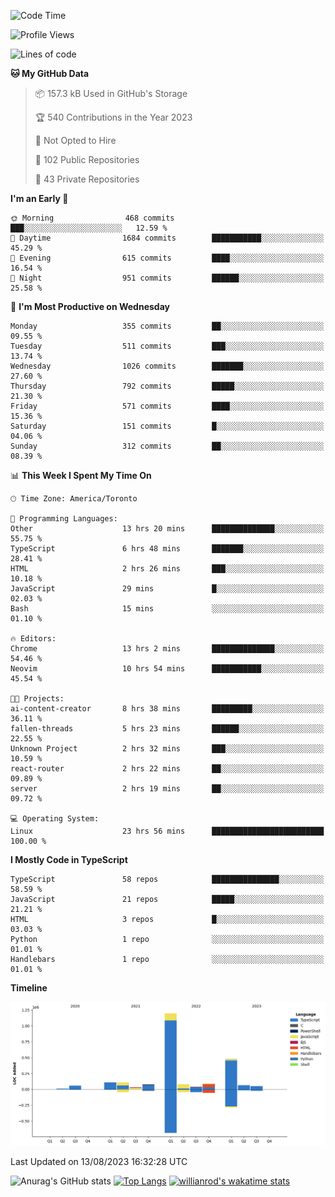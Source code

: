 <!--START_SECTION:waka-->
![Code Time](http://img.shields.io/badge/Code%20Time-475%20hrs%2022%20mins-blue)

![Profile Views](http://img.shields.io/badge/Profile%20Views-0-blue)

![Lines of code](https://img.shields.io/badge/From%20Hello%20World%20I%27ve%20Written-2.4%20million%20lines%20of%20code-blue)

**🐱 My GitHub Data** 

> 📦 157.3 kB Used in GitHub's Storage 
 > 
> 🏆 540 Contributions in the Year 2023
 > 
> 🚫 Not Opted to Hire
 > 
> 📜 102 Public Repositories 
 > 
> 🔑 43 Private Repositories 
 > 
**I'm an Early 🐤** 

```text
🌞 Morning                468 commits         ███░░░░░░░░░░░░░░░░░░░░░░   12.59 % 
🌆 Daytime                1684 commits        ███████████░░░░░░░░░░░░░░   45.29 % 
🌃 Evening                615 commits         ████░░░░░░░░░░░░░░░░░░░░░   16.54 % 
🌙 Night                  951 commits         ██████░░░░░░░░░░░░░░░░░░░   25.58 % 
```
📅 **I'm Most Productive on Wednesday** 

```text
Monday                   355 commits         ██░░░░░░░░░░░░░░░░░░░░░░░   09.55 % 
Tuesday                  511 commits         ███░░░░░░░░░░░░░░░░░░░░░░   13.74 % 
Wednesday                1026 commits        ███████░░░░░░░░░░░░░░░░░░   27.60 % 
Thursday                 792 commits         █████░░░░░░░░░░░░░░░░░░░░   21.30 % 
Friday                   571 commits         ████░░░░░░░░░░░░░░░░░░░░░   15.36 % 
Saturday                 151 commits         █░░░░░░░░░░░░░░░░░░░░░░░░   04.06 % 
Sunday                   312 commits         ██░░░░░░░░░░░░░░░░░░░░░░░   08.39 % 
```


📊 **This Week I Spent My Time On** 

```text
🕑︎ Time Zone: America/Toronto

💬 Programming Languages: 
Other                    13 hrs 20 mins      ██████████████░░░░░░░░░░░   55.75 % 
TypeScript               6 hrs 48 mins       ███████░░░░░░░░░░░░░░░░░░   28.41 % 
HTML                     2 hrs 26 mins       ███░░░░░░░░░░░░░░░░░░░░░░   10.18 % 
JavaScript               29 mins             █░░░░░░░░░░░░░░░░░░░░░░░░   02.03 % 
Bash                     15 mins             ░░░░░░░░░░░░░░░░░░░░░░░░░   01.10 % 

🔥 Editors: 
Chrome                   13 hrs 2 mins       ██████████████░░░░░░░░░░░   54.46 % 
Neovim                   10 hrs 54 mins      ███████████░░░░░░░░░░░░░░   45.54 % 

🐱‍💻 Projects: 
ai-content-creator       8 hrs 38 mins       █████████░░░░░░░░░░░░░░░░   36.11 % 
fallen-threads           5 hrs 23 mins       ██████░░░░░░░░░░░░░░░░░░░   22.55 % 
Unknown Project          2 hrs 32 mins       ███░░░░░░░░░░░░░░░░░░░░░░   10.59 % 
react-router             2 hrs 22 mins       ██░░░░░░░░░░░░░░░░░░░░░░░   09.89 % 
server                   2 hrs 19 mins       ██░░░░░░░░░░░░░░░░░░░░░░░   09.72 % 

💻 Operating System: 
Linux                    23 hrs 56 mins      █████████████████████████   100.00 % 
```

**I Mostly Code in TypeScript** 

```text
TypeScript               58 repos            ███████████████░░░░░░░░░░   58.59 % 
JavaScript               21 repos            █████░░░░░░░░░░░░░░░░░░░░   21.21 % 
HTML                     3 repos             █░░░░░░░░░░░░░░░░░░░░░░░░   03.03 % 
Python                   1 repo              ░░░░░░░░░░░░░░░░░░░░░░░░░   01.01 % 
Handlebars               1 repo              ░░░░░░░░░░░░░░░░░░░░░░░░░   01.01 % 
```



**Timeline**

![Lines of Code chart](https://raw.githubusercontent.com/wise-introvert/wise-introvert/master/assets/bar_graph.png)


 Last Updated on 13/08/2023 16:32:28 UTC
<!--END_SECTION:waka-->

![Anurag's GitHub stats](https://github-readme-stats.vercel.app/api?username=wise-introvert&count_private=true&show_icons=true)
[![Top Langs](https://github-readme-stats.vercel.app/api/top-langs/?username=wise-introvert&langs_count=10)](https://github.com/anuraghazra/github-readme-stats)
[![willianrod's wakatime stats](https://github-readme-stats.vercel.app/api/wakatime?username=wiseintrovert)](https://github.com/anuraghazra/github-readme-stats)
